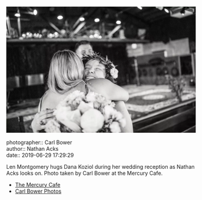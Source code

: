 ![Len Montgomery hugs Dana Koziol](assets/2019-06-29-set-3-the-reception-03.webp)

photographer:: Carl Bower  
author:: Nathan Acks  
date:: 2019-06-29 17:29:29

Len Montgomery hugs Dana Koziol during her wedding reception as Nathan Acks looks on. Photo taken by Carl Bower at the Mercury Cafe.

* [The Mercury Cafe](http://mercurycafe.com)
* [Carl Bower Photos](https://carlbowerphotos.com)
